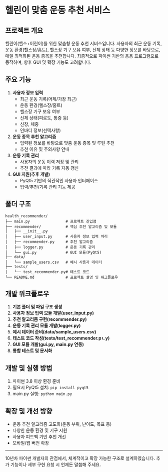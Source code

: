 # 헬린이 맞춤 운동 추천 서비스

## 프로젝트 개요
헬린이(헬스+어린이)를 위한 맞춤형 운동 추천 서비스입니다. 사용자의 최근 운동 기록, 운동 환경(헬스장/홈트), 헬스장 기구 보유 여부, 신체 상태 등 다양한 정보를 바탕으로, 매일 최적화된 운동 종목을 추천합니다. 최종적으로 파이썬 기반의 응용 프로그램으로 동작하며, 향후 GUI 및 확장 기능도 고려합니다.

## 주요 기능
1. **사용자 정보 입력**
   - 최근 운동 기록(어제/가장 최근)
   - 운동 환경(헬스장/홈트)
   - 헬스장 기구 보유 여부
   - 신체 상태(피로도, 통증 등)
   - 신장, 체중
   - 인바디 정보(선택사항)
2. **운동 종목 추천 알고리즘**
   - 입력된 정보를 바탕으로 맞춤 운동 종목 및 루틴 추천
   - 추천 이유 및 주의사항 안내
3. **운동 기록 관리**
   - 사용자의 운동 이력 저장 및 관리
   - 추천 결과에 따라 기록 자동 갱신
4. **GUI 지원(추후 개발)**
   - PyQt5 기반의 직관적인 사용자 인터페이스
   - 입력/추천/기록 관리 기능 제공

## 폴더 구조
```
health_recommender/
├── main.py                # 프로젝트 진입점
├── recommender/           # 핵심 추천 알고리즘 및 모듈
│   ├── __init__.py
│   ├── user_input.py      # 사용자 정보 입력 처리
│   ├── recommender.py     # 추천 알고리즘
│   ├── logger.py          # 운동 기록 관리
│   └── gui.py             # GUI 모듈(PyQt5)
├── data/
│   └── sample_users.csv   # 예시 사용자 데이터
├── tests/
│   └── test_recommender.py# 테스트 코드
└── README.md              # 프로젝트 설명 및 워크플로우
```

## 개발 워크플로우
1. **기본 폴더 및 파일 구조 생성**
2. **사용자 정보 입력 모듈 개발(user_input.py)**
3. **추천 알고리즘 구현(recommender.py)**
4. **운동 기록 관리 모듈 개발(logger.py)**
5. **예시 데이터 준비(data/sample_users.csv)**
6. **테스트 코드 작성(tests/test_recommender.pㄴy)**
7. **GUI 모듈 개발(gui.py, main.py 연동)**
8. **통합 테스트 및 문서화**

## 개발 및 실행 방법
1. 파이썬 3.8 이상 환경 준비
2. 필요시 PyQt5 설치: `pip install pyqt5`
3. main.py 실행: `python main.py`

## 확장 및 개선 방향
- 운동 추천 알고리즘 고도화(운동 부위, 난이도, 목표 등)
- 다양한 운동 환경 및 기구 지원
- 사용자 피드백 기반 추천 개선
- 모바일/웹 버전 확장

---
10년차 파이썬 개발자의 관점에서, 체계적이고 확장 가능한 구조로 설계하였습니다. 추가 기능이나 세부 구현 요청 시 언제든 말씀해 주세요.
